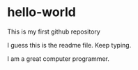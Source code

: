 # hello-world
This is my first github repository

I guess this is the readme file.  Keep typing.

I am a great computer programmer.
